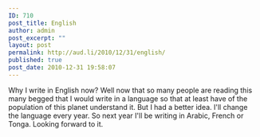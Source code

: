 ```yaml
---
ID: 710
post_title: English
author: admin
post_excerpt: ""
layout: post
permalink: http://aud.li/2010/12/31/english/
published: true
post_date: 2010-12-31 19:58:07
---
```

Why I write in English now? Well now that so many people are reading this many begged that I would write in a language so that at least have of the population of this planet understand it. But I had a better idea. I'll change the language every year. So next year I'll be writing in Arabic, French or Tonga. Looking forward to it.